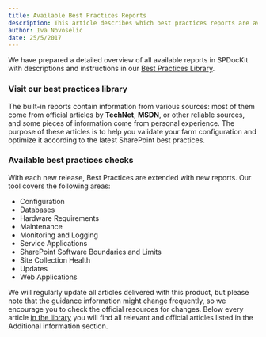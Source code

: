 ```yaml
---
title: Available Best Practices Reports
description: This article describes which best practices reports are available in SPDocKit and can help you keep your SharePoint farm healthy.
author: Iva Novoselic
date: 25/5/2017  
---
```

We have prepared a detailed overview of all available reports in SPDocKit with descriptions and instructions in our [Best Practices Library](https://docs.syskit.com/bp/).

### Visit our best practices library
The built-in reports contain information from various sources: most of them come from official articles by __TechNet__, __MSDN__, or other reliable sources, and some pieces of information come from personal experience. The purpose of these articles is to help you validate your farm configuration and optimize it according to the latest SharePoint best practices.

### Available best practices checks
With each new release, Best Practices are extended with new reports. Our tool covers the following areas:
* Configuration
* Databases
* Hardware Requirements
* Maintenance
* Monitoring and Logging
* Service Applications
* SharePoint Software Boundaries and Limits
* Site Collection Health
* Updates
* Web Applications

We will regularly update all articles delivered with this product, but please note that the guidance information might change frequently, so we encourage you to check the official resources for changes. Below every article [in the library](https://docs.syskit.com/bp/) you will find all relevant and official articles listed in the Additional information section.
